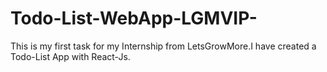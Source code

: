 # Todo-List-WebApp-LGMVIP-
This is my first task for my Internship from LetsGrowMore.I have created a Todo-List App with React-Js.
